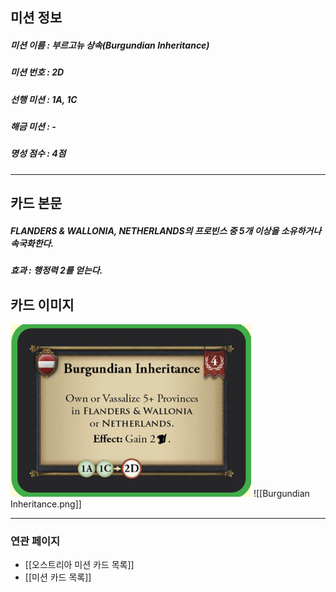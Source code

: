 ## 미션 정보
##### 미션 이름 : 부르고뉴 상속(Burgundian Inheritance)
##### 미션 번호 : 2D
##### 선행 미션 : 1A, 1C
##### 해금 미션 : -
##### 명성 점수 : 4점
---
## 카드 본문
##### FLANDERS & WALLONIA, NETHERLANDS의 프로빈스 중 5개 이상을 소유하거나 속국화한다.

##### *효과*  : 행정력 2를 얻는다.
## 카드 이미지
<img src="\Assets\Burgundian Inheritance.png"/>
![[Burgundian Inheritance.png]]

--- 

### 연관 페이지
- [[오스트리아 미션 카드 목록]]
- [[미션 카드 목록]]
